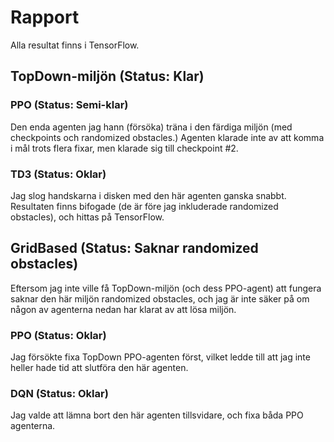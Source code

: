 # Rapport

Alla resultat finns i TensorFlow.

## TopDown-miljön (Status: Klar)

### PPO (Status: Semi-klar)
Den enda agenten jag hann (försöka) träna i den färdiga miljön (med checkpoints och randomized obstacles.) Agenten klarade inte av att komma i mål trots flera fixar, men klarade sig till checkpoint #2.

### TD3 (Status: Oklar)
Jag slog handskarna i disken med den här agenten ganska snabbt. Resultaten finns bifogade (de är före jag inkluderade randomized obstacles), och hittas på TensorFlow.

## GridBased (Status: Saknar randomized obstacles)
Eftersom jag inte ville få TopDown-miljön (och dess PPO-agent) att fungera saknar den här miljön randomized obstacles, och jag är inte säker på om någon av agenterna nedan har klarat av att lösa miljön. 

### PPO (Status: Oklar)
Jag försökte fixa TopDown PPO-agenten först, vilket ledde till att jag inte heller hade tid att slutföra den här agenten. 

### DQN (Status: Oklar)
Jag valde att lämna bort den här agenten tillsvidare, och fixa båda PPO agenterna.